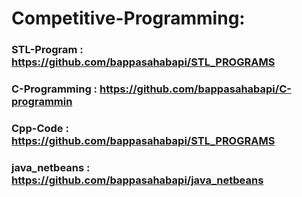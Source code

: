 # Competitive-Programming:
### STL-Program : https://github.com/bappasahabapi/STL_PROGRAMS
### C-Programming : https://github.com/bappasahabapi/C-programmin
### Cpp-Code : https://github.com/bappasahabapi/STL_PROGRAMS
### java_netbeans : https://github.com/bappasahabapi/java_netbeans
